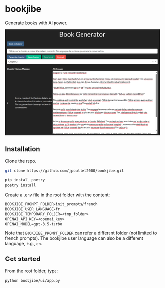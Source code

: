# bookjibe
Generate books with AI power.

![The UI](images/ui.png)

## Installation 

Clone the repo. 

```bash
git clone https://github.com/jpoullet2000/bookjibe.git
```

```bash
pip install poetry 
poetry install 
```

Create a .env file in the root folder with the content:

```
BOOKJIBE_PROMPT_FOLDER=init_prompts/french
BOOKJIBE_USER_LANGUAGE=fr
BOOKJIBE_TEMPORARY_FOLDER=<tmp_folder>
OPENAI_API_KEY=<openai_key>
OPENAI_MODEL=gpt-3.5-turbo
```

Note that `BOOKJIBE_PROMPT_FOLDER` can refer a different folder (not limited to french prompts). The bookjibe user language can also be a different language, e.g., `en`. 

## Get started

From the root folder, type:

```bash
python bookjibe/ui/app.py
```